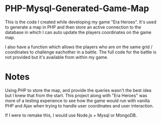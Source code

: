 # PHP-Mysql-Generated-Game-Map
This is the code I created while developing my game "Era Heroes".  It's used to generate a map in PHP and then store an active connection to the database in which I can auto update the players coordinates on the game map.

I also have a function which allows the players who are on the same grid / coordinates to challenge eachother in a battle.  The full code for the battle is not provided but it's available from within my game.

# Notes
Using PHP to store the map, and provide the queries wasn't the best idea but I knew that from the start.  This project along with "Era Heroes" was more of a testing experience to see how the game would run with vanilla PHP and Ajax when trying to handle user coordinates and user interaction.

If I were to remake this, I would use Node.js + Mysql or MongoDB.
